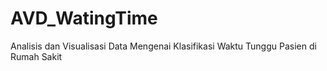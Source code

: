 # AVD_WatingTime
Analisis dan Visualisasi Data Mengenai Klasifikasi Waktu Tunggu Pasien di Rumah Sakit
